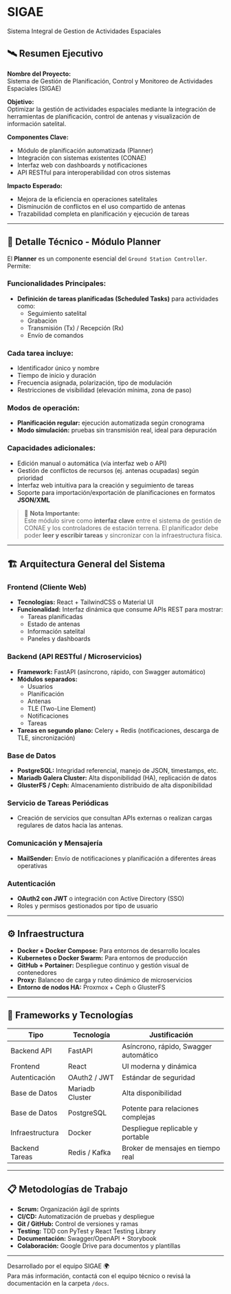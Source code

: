 # SIGAE
Sistema Integral de Gestion de Actividades Espaciales

## 🛰️ Resumen Ejecutivo

**Nombre del Proyecto:**  
Sistema de Gestión de Planificación, Control y Monitoreo de Actividades Espaciales (SIGAE)

**Objetivo:**  
Optimizar la gestión de actividades espaciales mediante la integración de herramientas de planificación, control de antenas y visualización de información satelital.

**Componentes Clave:**
- Módulo de planificación automatizada (Planner)
- Integración con sistemas existentes (CONAE)
- Interfaz web con dashboards y notificaciones
- API RESTful para interoperabilidad con otros sistemas

**Impacto Esperado:**
- Mejora de la eficiencia en operaciones satelitales
- Disminución de conflictos en el uso compartido de antenas
- Trazabilidad completa en planificación y ejecución de tareas

---

## 📅 Detalle Técnico - Módulo Planner

El **Planner** es un componente esencial del `Ground Station Controller`. Permite:

### Funcionalidades Principales:
- **Definición de tareas planificadas (Scheduled Tasks)** para actividades como:
  - Seguimiento satelital
  - Grabación
  - Transmisión (Tx) / Recepción (Rx)
  - Envío de comandos

### Cada tarea incluye:
- Identificador único y nombre
- Tiempo de inicio y duración
- Frecuencia asignada, polarización, tipo de modulación
- Restricciones de visibilidad (elevación mínima, zona de paso)

### Modos de operación:
- **Planificación regular:** ejecución automatizada según cronograma
- **Modo simulación:** pruebas sin transmisión real, ideal para depuración

### Capacidades adicionales:
- Edición manual o automática (vía interfaz web o API)
- Gestión de conflictos de recursos (ej. antenas ocupadas) según prioridad
- Interfaz web intuitiva para la creación y seguimiento de tareas
- Soporte para importación/exportación de planificaciones en formatos **JSON/XML**

> 🔗 **Nota Importante:**  
> Este módulo sirve como **interfaz clave** entre el sistema de gestión de CONAE y los controladores de estación terrena. El planificador debe poder **leer y escribir tareas** y sincronizar con la infraestructura física.

---

## 🏗️ Arquitectura General del Sistema

### Frontend (Cliente Web)
- **Tecnologías:** React + TailwindCSS o Material UI
- **Funcionalidad:** Interfaz dinámica que consume APIs REST para mostrar:
  - Tareas planificadas
  - Estado de antenas
  - Información satelital
  - Paneles y dashboards

### Backend (API RESTful / Microservicios)
- **Framework:** FastAPI (asíncrono, rápido, con Swagger automático)
- **Módulos separados:**
  - Usuarios
  - Planificación
  - Antenas
  - TLE (Two-Line Element)
  - Notificaciones
  - Tareas
- **Tareas en segundo plano:** Celery + Redis (notificaciones, descarga de TLE, sincronización)

### Base de Datos
- **PostgreSQL:** Integridad referencial, manejo de JSON, timestamps, etc.
- **Mariadb Galera Cluster:** Alta disponibilidad (HA), replicación de datos
- **GlusterFS / Ceph:** Almacenamiento distribuido de alta disponibilidad

### Servicio de Tareas Periódicas
- Creación de servicios que consultan APIs externas o realizan cargas regulares de datos hacia las antenas.

### Comunicación y Mensajería
- **MailSender:** Envío de notificaciones y planificación a diferentes áreas operativas

### Autenticación
- **OAuth2 con JWT** o integración con Active Directory (SSO)
- Roles y permisos gestionados por tipo de usuario

---

## ⚙️ Infraestructura

- **Docker + Docker Compose:** Para entornos de desarrollo locales
- **Kubernetes o Docker Swarm:** Para entornos de producción
- **GitHub + Portainer:** Despliegue continuo y gestión visual de contenedores
- **Proxy:** Balanceo de carga y ruteo dinámico de microservicios
- **Entorno de nodos HA:** Proxmox + Ceph o GlusterFS

---

## 🧪 Frameworks y Tecnologías

| Tipo             | Tecnología      | Justificación                               |
|------------------|------------------|---------------------------------------------|
| Backend API      | FastAPI          | Asíncrono, rápido, Swagger automático       |
| Frontend         | React            | UI moderna y dinámica                       |
| Autenticación    | OAuth2 / JWT     | Estándar de seguridad                       |
| Base de Datos    | Mariadb Cluster  | Alta disponibilidad                         |
| Base de Datos    | PostgreSQL       | Potente para relaciones complejas           |
| Infraestructura  | Docker           | Despliegue replicable y portable            |
| Backend Tareas   | Redis / Kafka    | Broker de mensajes en tiempo real           |

---

## 📋 Metodologías de Trabajo

- **Scrum:** Organización ágil de sprints
- **CI/CD:** Automatización de pruebas y despliegue
- **Git / GitHub:** Control de versiones y ramas
- **Testing:** TDD con PyTest y React Testing Library
- **Documentación:** Swagger/OpenAPI + Storybook
- **Colaboración:** Google Drive para documentos y plantillas

---

Desarrollado por el equipo SIGAE 🌍  
Para más información, contactá con el equipo técnico o revisá la documentación en la carpeta `/docs`.
